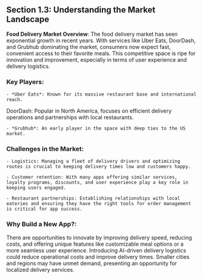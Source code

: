 ## Section 1.3: Understanding the Market Landscape
**Food Delivery Market Overview**: The food delivery market has seen exponential growth in recent years. With services like Uber Eats, DoorDash, and Grubhub dominating the market, consumers now expect fast, convenient access to their favorite meals. This competitive space is ripe for innovation and improvement, especially in terms of user experience and delivery logistics.

### Key Players:

    - *Uber Eats*: Known for its massive restaurant base and international reach.
DoorDash: Popular in North America, focuses on efficient delivery operations and partnerships with local restaurants.

    - *Grubhub*: An early player in the space with deep ties to the US market.

### Challenges in the Market:

    - Logistics: Managing a fleet of delivery drivers and optimizing routes is crucial to keeping delivery times low and customers happy.
  
    - Customer retention: With many apps offering similar services, loyalty programs, discounts, and user experience play a key role in keeping users engaged.
  
    - Restaurant partnerships: Establishing relationships with local eateries and ensuring they have the right tools for order management is critical for app success.

### Why Build a New App?:

There are opportunities to innovate by improving delivery speed, reducing costs, and offering unique features like customizable meal options or a more seamless user experience.
Introducing AI-driven delivery logistics could reduce operational costs and improve delivery times.
Smaller cities and regions may have unmet demand, presenting an opportunity for localized delivery services.
